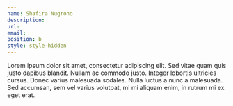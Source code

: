 ```yaml
---
name: Shafira Nugroho
description:
url:
email:
position: b
style: style-hidden
---
```

<!-- CHANGE STYLE TO: style-white !!! -->
<!-- Description here. Not too much text plsz. -->
Lorem ipsum dolor sit amet, consectetur adipiscing elit. Sed vitae quam quis justo dapibus blandit. Nullam ac commodo justo. Integer lobortis ultricies cursus. Donec varius malesuada sodales. Nulla luctus a nunc a malesuada. Sed accumsan, sem vel varius volutpat, mi mi aliquam enim, in rutrum mi ex eget erat.
